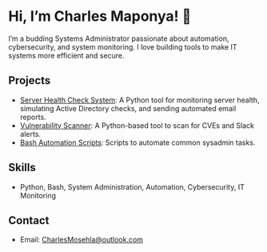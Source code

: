 # Hi, I’m Charles Maponya! 👋
I’m a budding Systems Administrator passionate about automation, cybersecurity, and system monitoring. I love building tools to make IT systems more efficient and secure.

## Projects
- [Server Health Check System](https://github.com/CharlesMCMaponya/Server-Health-Check-System): A Python tool for monitoring server health, simulating Active Directory checks, and sending automated email reports.
- [Vulnerability Scanner](https://github.com/CharlesMCMaponya/vuln_scanner): A Python-based tool to scan for CVEs and Slack alerts.
- [Bash Automation Scripts](https://github.com/CharlesMCMaponya/Bash-Automation-Scripts): Scripts to automate common sysadmin tasks.

## Skills
- Python, Bash, System Administration, Automation, Cybersecurity, IT Monitoring

## Contact
- Email: CharlesMosehla@outlook.com
